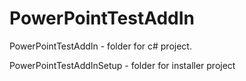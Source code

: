 PowerPointTestAddIn
=====================

PowerPointTestAddIn - folder for c# project.

PowerPointTestAddInSetup - folder for installer project
